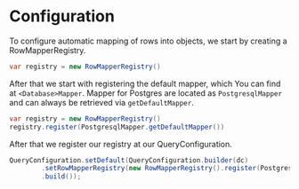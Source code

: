 # Configuration

To configure automatic mapping of rows into objects, we start by creating a RowMapperRegistry.

```java
var registry = new RowMapperRegistry()
```

After that we start with registering the default mapper, which You can find at `<Database>Mapper`.
Mapper for Postgres are located as `PostgresqlMapper` and can always be retrieved via `getDefaultMapper`.

```java
var registry = new RowMapperRegistry()
registry.register(PostgresqlMapper.getDefaultMapper())
```

After that we register our registry at our QueryConfiguration.

```java
QueryConfiguration.setDefault(QueryConfiguration.builder(dc)
        .setRowMapperRegistry(new RowMapperRegistry().register(PostgresqlMapper.getDefaultMapper()))
        .build());
```
